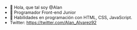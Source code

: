 - 👋 Hola, que tal soy @Alan
- 👀 Programador  Front-end Junior
- 🌱 Habilidades en programación con HTML, CSS, JavaScript.
- Twitter: https://twitter.com/Alan_Alvarez92

<!---
Zequiel92/Zequiel92 is a ✨ special ✨ repository because its `README.md` (this file) appears on your GitHub profile.
You can click the Preview link to take a look at your changes.
--->
